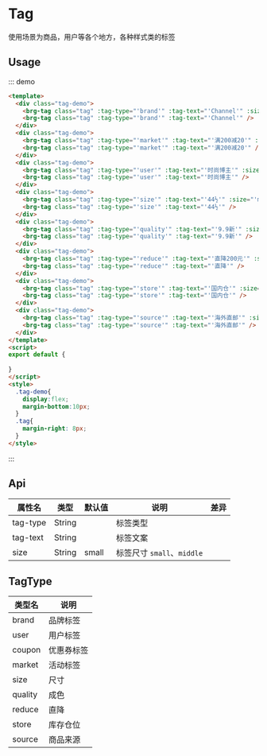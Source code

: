 
# Tag

使用场景为商品，用户等各个地方，各种样式类的标签

## Usage

::: demo
```html
<template>
  <div class="tag-demo">
    <brg-tag class="tag" :tag-type="'brand'" :tag-text="'Channel'" :size="'middle'" />
    <brg-tag class="tag" :tag-type="'brand'" :tag-text="'Channel'" />
  </div>
  <div class="tag-demo">
    <brg-tag class="tag" :tag-type="'market'" :tag-text="'满200减20'" :size="'middle'" />
    <brg-tag class="tag" :tag-type="'market'" :tag-text="'满200减20'" />
  </div>
  <div class="tag-demo">
    <brg-tag class="tag" :tag-type="'user'" :tag-text="'时尚博主'" :size="'middle'" />
    <brg-tag class="tag" :tag-type="'user'" :tag-text="'时尚博主'" />
  </div>
  <div class="tag-demo">
    <brg-tag class="tag" :tag-type="'size'" :tag-text="'44½'" :size="'middle'" />
    <brg-tag class="tag" :tag-type="'size'" :tag-text="'44½'" />
  </div>
  <div class="tag-demo">
    <brg-tag class="tag" :tag-type="'quality'" :tag-text="'9.9新'" :size="'middle'" />
    <brg-tag class="tag" :tag-type="'quality'" :tag-text="'9.9新'" />
  </div>
  <div class="tag-demo">
    <brg-tag class="tag" :tag-type="'reduce'" :tag-text="'直降200元'" :size="'middle'" />
    <brg-tag class="tag" :tag-type="'reduce'" :tag-text="'直降'" />
  </div>
  <div class="tag-demo">
    <brg-tag class="tag" :tag-type="'store'" :tag-text="'国内仓'" :size="'middle'" />
    <brg-tag class="tag" :tag-type="'store'" :tag-text="'国内仓'" />
  </div>
  <div class="tag-demo">
    <brg-tag class="tag" :tag-type="'source'" :tag-text="'海外直邮'" :size="'middle'" />
    <brg-tag class="tag" :tag-type="'source'" :tag-text="'海外直邮'" />
  </div>
</template>
<script>
export default {
  
}
</script>
<style>
  .tag-demo{
    display:flex;
    margin-bottom:10px;
  }
  .tag{
    margin-right: 8px;
  }
</style>
```
:::

## Api

| 属性名   | 类型   | 默认值 | 说明                           | 差异 |
| -------- | ------ | ------ | ------------------------------ | ---- |
| tag-type | String |        | 标签类型                       |      |
| tag-text | String |        | 标签文案                       |      |
| size     | String | small  | 标签尺寸 `small`、`middle` |      |

## TagType

| 类型名  | 说明       |
| ------- | ---------- |
| brand   | 品牌标签   |
| user    | 用户标签   |
| coupon  | 优惠券标签 |
| market  | 活动标签   |
| size    | 尺寸       |
| quality | 成色       |
| reduce  | 直降       |
| store   | 库存仓位   |
| source  | 商品来源   |



